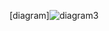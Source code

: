 [diagram]![diagram3](https://user-images.githubusercontent.com/128533486/232876533-cc95ea23-b095-4451-a537-5c66b3d9a1de.jpg)
